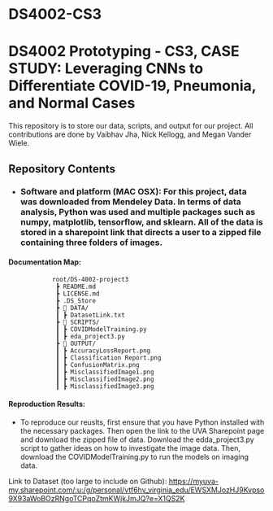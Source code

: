 # DS4002-CS3

# DS4002 Prototyping - CS3, CASE STUDY: Leveraging CNNs to Differentiate COVID-19, Pneumonia, and Normal Cases
This repository is to store our data, scripts, and output for our project. All contributions are done by Vaibhav Jha, Nick Kellogg, and Megan Vander Wiele. 

## Repository Contents
- ### Software and platform (MAC OSX): For this project, data was downloaded from Mendeley Data. In terms of data analysis, Python was used and multiple packages such as numpy, matplotlib, tensorflow, and sklearn. All of the data is stored in a sharepoint link that directs a user to a zipped file containing three folders of images.

#### Documentation Map:
                root/DS-4002-project3
                 ┣ README.md   
                 ┣ LICENSE.md 
                 ┣ .DS_Store
                 ┣ 📂 DATA/   
                 ┃ ┣ DatasetLink.txt
                 ┣ 📂 SCRIPTS/    
                 ┃ ┣ COVIDModelTraining.py
                 ┃ ┣ eda_project3.py
                 ┣ 📂 OUTPUT/   
                 ┃ ┣ AccuracyLossReport.png
                 ┃ ┣ Classification Report.png
                 ┃ ┣ ConfusionMatrix.png
                 ┃ ┣ MisclassifiedImage1.png
                 ┃ ┣ MisclassifiedImage2.png
                 ┃ ┣ MisclassifiedImage3.png

#### Reproduction Results:
- To reproduce our reuslts, first ensure that you have Python installed with the necessary packages. Then open the link to the UVA Sharepoint page and download the zipped file of data. Download the edda_project3.py script to gather ideas on how to investigate the image data. Then, download the COVIDModelTraining.py to run the models on imaging data. 


Link to Dataset (too large to include on Github): https://myuva-my.sharepoint.com/:u:/g/personal/vtf6hv_virginia_edu/EWSXMJozHJ9Kvpso9X93aWoBOzRNgoTCPqoZtmKWjkJmJQ?e=X1QS2K
